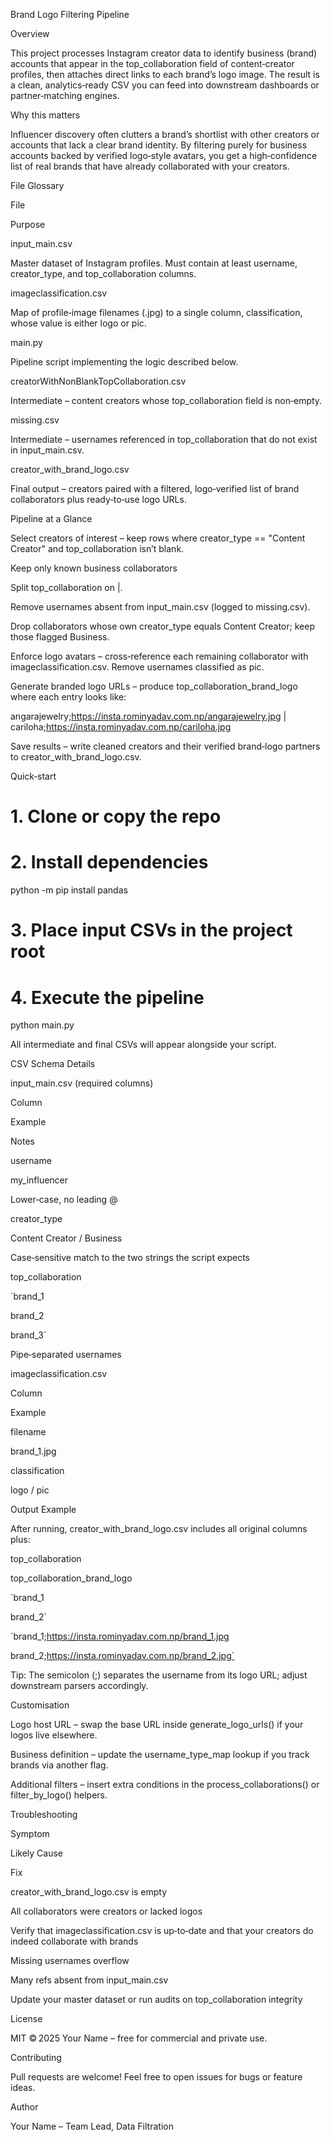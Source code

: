 Brand Logo Filtering Pipeline

Overview

This project processes Instagram creator data to identify business (brand) accounts that appear in the top_collaboration field of content‑creator profiles, then attaches direct links to each brand’s logo image. The result is a clean, analytics‑ready CSV you can feed into downstream dashboards or partner‑matching engines.

Why this matters

Influencer discovery often clutters a brand’s shortlist with other creators or accounts that lack a clear brand identity. By filtering purely for business accounts backed by verified logo‑style avatars, you get a high‑confidence list of real brands that have already collaborated with your creators.

File Glossary

File

Purpose

input_main.csv

Master dataset of Instagram profiles. Must contain at least username, creator_type, and top_collaboration columns.

imageclassification.csv

Map of profile‑image filenames (<username>.jpg) to a single column, classification, whose value is either logo or pic.

main.py

Pipeline script implementing the logic described below.

creatorWithNonBlankTopCollaboration.csv

Intermediate – content creators whose top_collaboration field is non‑empty.

missing.csv

Intermediate – usernames referenced in top_collaboration that do not exist in input_main.csv.

creator_with_brand_logo.csv

Final output – creators paired with a filtered, logo‑verified list of brand collaborators plus ready‑to‑use logo URLs.

Pipeline at a Glance

Select creators of interest – keep rows where creator_type == "Content Creator" and top_collaboration isn’t blank.

Keep only known business collaborators

Split top_collaboration on |.

Remove usernames absent from input_main.csv (logged to missing.csv).

Drop collaborators whose own creator_type equals Content Creator; keep those flagged Business.

Enforce logo avatars – cross‑reference each remaining collaborator with imageclassification.csv. Remove usernames classified as pic.

Generate branded logo URLs – produce top_collaboration_brand_logo where each entry looks like:

angarajewelry;https://insta.rominyadav.com.np/angarajewelry.jpg | cariloha;https://insta.rominyadav.com.np/cariloha.jpg

Save results – write cleaned creators and their verified brand‑logo partners to creator_with_brand_logo.csv.

Quick‑start

# 1. Clone or copy the repo
# 2. Install dependencies
python -m pip install pandas

# 3. Place input CSVs in the project root
# 4. Execute the pipeline
python main.py

All intermediate and final CSVs will appear alongside your script.

CSV Schema Details

input_main.csv (required columns)

Column

Example

Notes

username

my_influencer

Lower‑case, no leading @

creator_type

Content Creator / Business

Case‑sensitive match to the two strings the script expects

top_collaboration

`brand_1

brand_2

brand_3`

Pipe‑separated usernames

imageclassification.csv

Column

Example

filename

brand_1.jpg

classification

logo / pic

Output Example

After running, creator_with_brand_logo.csv includes all original columns plus:

top_collaboration

top_collaboration_brand_logo

`brand_1

brand_2`

`brand_1;https://insta.rominyadav.com.np/brand_1.jpg

brand_2;https://insta.rominyadav.com.np/brand_2.jpg`

Tip: The semicolon (;) separates the username from its logo URL; adjust downstream parsers accordingly.

Customisation

Logo host URL – swap the base URL inside generate_logo_urls() if your logos live elsewhere.

Business definition – update the username_type_map lookup if you track brands via another flag.

Additional filters – insert extra conditions in the process_collaborations() or filter_by_logo() helpers.

Troubleshooting

Symptom

Likely Cause

Fix

creator_with_brand_logo.csv is empty

All collaborators were creators or lacked logos

Verify that imageclassification.csv is up‑to‑date and that your creators do indeed collaborate with brands

Missing usernames overflow

Many refs absent from input_main.csv

Update your master dataset or run audits on top_collaboration integrity

License

MIT © 2025 Your Name – free for commercial and private use.

Contributing

Pull requests are welcome! Feel free to open issues for bugs or feature ideas.

Author

Your Name – Team Lead, Data Filtration